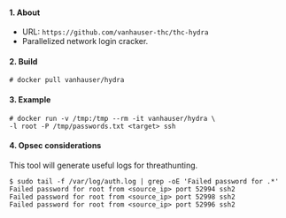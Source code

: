 
#### 1. About

- URL: `https://github.com/vanhauser-thc/thc-hydra`
- Parallelized network login cracker.


#### 2. Build
```
# docker pull vanhauser/hydra
```

#### 3. Example
```
# docker run -v /tmp:/tmp --rm -it vanhauser/hydra \
-l root -P /tmp/passwords.txt <target> ssh
```

#### 4. Opsec considerations

This tool will generate useful logs for threathunting.

```
$ sudo tail -f /var/log/auth.log | grep -oE 'Failed password for .*'
Failed password for root from <source_ip> port 52994 ssh2
Failed password for root from <source_ip> port 52998 ssh2
Failed password for root from <source_ip> port 52996 ssh2
```
